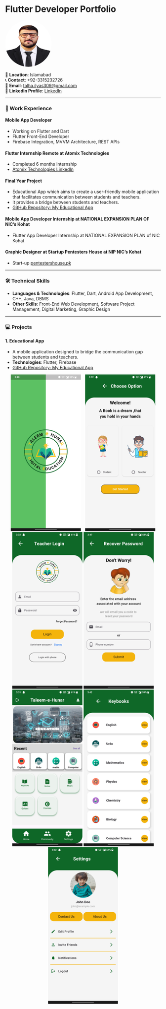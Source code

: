 # Flutter Developer Portfolio
<img src="assets/images/myphoto.jpg" alt="Talha Ilyas" style="border-radius: 50%; width: 150px; height: 150px;">

📍 **Location**: Islamabad  
📞 **Contact**: +92-3315232726  
📧 **Email**: [talha.ilyas309@gmail.com](mailto:talha.ilyas309@gmail.com)  
🔗 **LinkedIn Profile**: [LinkedIn](https://www.linkedin.com/in/talha-ilyas-dev)  

---

### 💼 Work Experience

#### Mobile App Developer  
- Working on Flutter and Dart  
- Flutter Front-End Developer  
- Firebase Integration, MVVM Architecture, REST APIs

#### Flutter Internship Remote at Atomix Technologies  
- Completed 6 months Internship  
- [Atomix Technologies LinkedIn](https://www.linkedin.com/company/atomixtechnologies)

#### Final Year Project  
- Educational App which aims to create a user-friendly mobile application that facilitates communication between students and teachers.  
- It provides a bridge between students and teachers.  
- [GitHub Repository: My Educational App](https://github.com/Talhailyas309/MyEducationalApp)

#### Mobile App Developer Internship at NATIONAL EXPANSION PLAN OF NIC’s Kohat  
- Flutter App Developer Internship at NATIONAL EXPANSION PLAN of NIC Kohat

#### Graphic Designer at Startup Pentesters House at NIP NIC’s Kohat  
- Start-up [pentestershouse.pk](https://nep.pitb.gov.pk/node/571)

---

### 🛠️ Technical Skills

- **Languages & Technologies**: Flutter, Dart, Android App Development, C++, Java, DBMS  
- **Other Skills**: Front-End Web Development, Software Project Management, Digital Marketing, Graphic Design

---

### 💻 Projects
#### 1. **Educational App**  
- A mobile application designed to bridge the communication gap between students and teachers.  
- **Technologies**: Flutter, Firebase
- [GitHub Repository: My Educational App](https://github.com/Talhailyas309/MyEducationalApp) 

<div align="center">
  <img src="assets/images/1.jpg" alt="Educational App Screenshot 1" width="45%" style="display: inline-block; margin-right: 10px;">
  <img src="assets/images/2.jpg" alt="Educational App Screenshot 2" width="45%" style="display: inline-block;">
   <img src="assets/images/3.jpg" alt="Educational App Screenshot 3" width="45%" style="display: inline-block;">
   <img src="assets/images/4.jpg" alt="Educational App Screenshot 4" width="45%" style="display: inline-block;">
   <img src="assets/images/5.jpg" alt="Educational App Screenshot 5" width="45%" style="display: inline-block;">
   <img src="assets/images/6.jpg" alt="Educational App Screenshot 6" width="45%" style="display: inline-block;">
    <img src="assets/images/7.jpg" alt="Educational App Screenshot 7" width="45%" style="display: inline-block;">
</div>  





